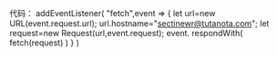 代码：
addEventListener(
"fetch",event => {
let url=new URL(event.request.url);
url.hostname="sectinewr@tutanota.com";
let request=new Request(url,event.request);
event. respondWith(
fetch(request)
)
}
)
